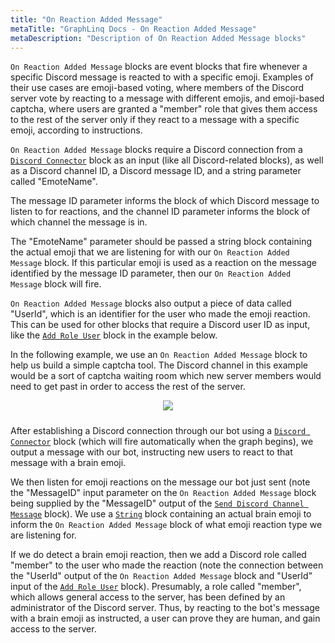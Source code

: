 ```yaml
---
title: "On Reaction Added Message"
metaTitle: "GraphLinq Docs - On Reaction Added Message"
metaDescription: "Description of On Reaction Added Message blocks"
---
```

`On Reaction Added Message` blocks are event blocks that fire whenever a specific Discord message is reacted to with a specific emoji. Examples of their use cases are emoji-based voting, where members of the Discord server vote by reacting to a message with different emojis, and emoji-based captcha, where users are granted a "member" role that gives them access to the rest of the server only if they react to a message with a specific emoji, according to instructions.

`On Reaction Added Message` blocks require a Discord connection from a <a href="/blockTypes/39-discord/3-discordConnector"> `Discord Connector`</a> block as an input (like all Discord-related blocks), as well as a Discord channel ID, a Discord message ID, and a string parameter called "EmoteName".

The message ID parameter informs the block of which Discord message to listen to for reactions, and the channel ID parameter informs the block of which channel the message is in.

The "EmoteName" parameter should be passed a string block containing the actual emoji that we are listening for with our `On Reaction Added Message` block. If this particular emoji is used as a reaction on the message identified by the message ID parameter, then our `On Reaction Added Message` block will fire.

`On Reaction Added Message` blocks also output a piece of data called "UserId", which is an identifier for the user who made the emoji reaction. This can be used for other blocks that require a Discord user ID as input, like the <a href="/blockTypes/39-discord/2-addRoleUser"> `Add Role User`</a> block in the example below.

In the following example, we use an `On Reaction Added Message` block to help us build a simple captcha tool. The Discord channel in this example would be a sort of captcha waiting room which new server members would need to get past in order to access the rest of the server.

<center>
<img src="https://i.imgur.com/RjgkEaZ.png"
     style="margin-bottom:10px;" />
</center>

After establishing a Discord connection through our bot using a <a href="/blockTypes/39-discord/3-discordConnector"> `Discord Connector`</a> block (which will fire automatically when the graph begins), we output a message with our bot, instructing new users to react to that message with a brain emoji.

We then listen for emoji reactions on the message our bot just sent (note the "MessageID" input parameter on the `On Reaction Added Message` block being supplied by the "MessageID" output of the <a href="/blockTypes/39-discord/12-sendDiscordChannelMessage"> `Send Discord Channel Message`</a> block). We use a <a href="/blockTypes/1-baseVariable/6-string"> `String`</a> block containing an actual brain emoji to inform the `On Reaction Added Message` block of what emoji reaction type we are listening for.

If we do detect a brain emoji reaction, then we add a Discord role called "member" to the user who made the reaction (note the connection between the "UserId" output of the `On Reaction Added Message` block and "UserId" input of the <a href="/blockTypes/39-discord/2-addRoleUser"> `Add Role User`</a> block). Presumably, a role called "member", which allows general access to the server, has been defined by an administrator of the Discord server. Thus, by reacting to the bot's message with a brain emoji as instructed, a user can prove they are human, and gain access to the server.
